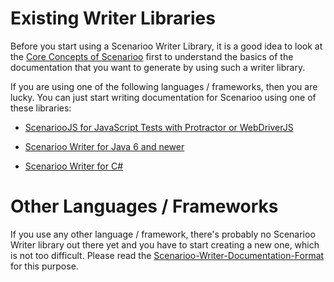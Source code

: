 # Existing Writer Libraries

Before you start using a Scenarioo Writer Library, it is a good idea to look at the [Core Concepts of Scenarioo](../features/README.md) first to understand the basics of the documentation that you want to generate by using such a writer library.

If you are using one of the following languages / frameworks, then you are lucky. You can just start writing documentation for Scenarioo using one of these libraries:

* [ScenariooJS for JavaScript Tests with Protractor or WebDriverJS](https://github.com/scenarioo/scenarioo-js/wiki/How-to-use-the-JavaScript-Scenarioo-Writer-Library)

* [Scenarioo Writer for Java 6 and newer](https://github.com/scenarioo/scenarioo-java/wiki/How-to-use-the-Java-Scenarioo-Writer-Library)

* [Scenarioo Writer for C#](https://github.com/scenarioo/scenarioo-cs/wiki/How-to-use-the-C%23-Scenarioo-Writer-Library)


# Other Languages / Frameworks

If you use any other language / framework, there's probably no Scenarioo Writer library out there yet and you have to start creating a new one, which is not too difficult. Please read the [Scenarioo-Writer-Documentation-Format](../features/Scenarioo-Writer-Documentation-Format.md) for this purpose.
